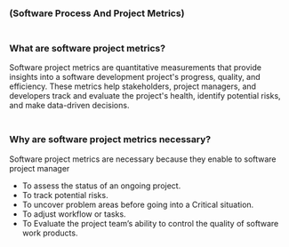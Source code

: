 ### (Software Process And Project Metrics)

### **<br/>What are software project metrics?**
Software project metrics are quantitative measurements that provide insights into a software development project's progress, quality, and efficiency. These metrics help stakeholders, project managers, and developers track and evaluate the project's health, identify potential risks, and make data-driven decisions.<br/>

### **<br/>Why are software project metrics necessary?**
Software project metrics are necessary because they enable to software project manager<br/>
  - To assess the status of an ongoing project.
  - To track potential risks.
  - To uncover problem areas before going into a Critical situation.
  - To adjust workflow or tasks.
  - To Evaluate the project team’s ability to control the quality of software work products.
